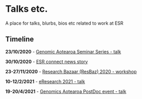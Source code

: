 # Talks etc.

A place for talks, blurbs, bios etc related to work at ESR

## Timeline

**23/10/2020** - [Genomic Aotearoa Seminar Series - talk](./GA_seminar_series_2020.md)

**30/10/2020** - [ESR connect news story](./ESR_connect_news_story.md)

**23-27/11/2020** - [Research Bazaar (ResBaz) 2020 - workshop](./research_bazaar_2020.md)

**10-12/2/2021** - [eResearch 2021 - talk](./eResearch_NZ_2021.md)

**19-20/4/2021** - [Genomics Aotearoa PostDoc event - talk](./GA_postdoc_event.md)
